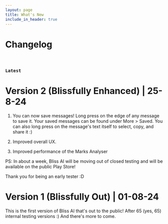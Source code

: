 ```yaml
---
layout: page
title: What's New
include_in_header: true
---
```


# Changelog

<br>

### `Latest`
# **Version 2 (Blissfully Enhanced)** | 25-8-24
1. You can now save messages! Long press on the edge of any message to save it. Your saved messages can be found under More > Saved.
You can also long press on the message's text itself to select, copy, and share it :)

2. Improved overall UX.

3. Improved performance of the Marks Analyser

PS: In about a week, Bliss AI will be moving out of closed testing and will be available on the public Play Store!

Thank you for being an early tester :D


# **Version 1 (Blissfully Out)** | 01-08-24
This is the first version of Bliss AI that's out to the public!
After 65 (yes, 65) internal testing versions :)
And there's more to come.
<br>
